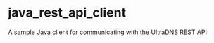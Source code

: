 java_rest_api_client
====================

A sample Java client for communicating with the UltraDNS REST API
